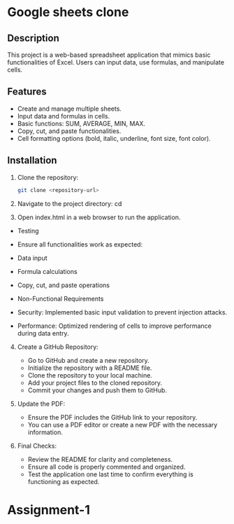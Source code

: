 # Google sheets clone

## Description
This project is a web-based spreadsheet application that mimics basic functionalities of Excel. Users can input data, use formulas, and manipulate cells.

## Features
- Create and manage multiple sheets.
- Input data and formulas in cells.
- Basic functions: SUM, AVERAGE, MIN, MAX.
- Copy, cut, and paste functionalities.
- Cell formatting options (bold, italic, underline, font size, font color).

## Installation
1. Clone the repository:
   ```bash
   git clone <repository-url>

2. Navigate to the project directory:
cd <project-directory>

3. Open index.html in a web browser to run the application.
- Testing
- Ensure all functionalities work as expected:
- Data input
- Formula calculations
- Copy, cut, and paste operations

- Non-Functional Requirements
- Security: Implemented basic input validation to prevent injection attacks.
- Performance: Optimized rendering of cells to improve performance during data entry.

4. Create a GitHub Repository:
   - Go to GitHub and create a new repository.
   - Initialize the repository with a README file.
   - Clone the repository to your local machine.
   - Add your project files to the cloned repository.
   - Commit your changes and push them to GitHub.

5. Update the PDF:
   - Ensure the PDF includes the GitHub link to your repository.
   - You can use a PDF editor or create a new PDF with the necessary information.

6. Final Checks:
   - Review the README for clarity and completeness.
   - Ensure all code is properly commented and organized.
   - Test the application one last time to confirm everything is functioning as expected.

# Assignment-1
